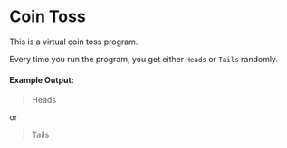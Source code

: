 # Coin Toss

This is a virtual coin toss program. 

Every time you run the program, you get either `Heads` or `Tails` randomly.

#### Example Output:

> Heads

or

> Tails

